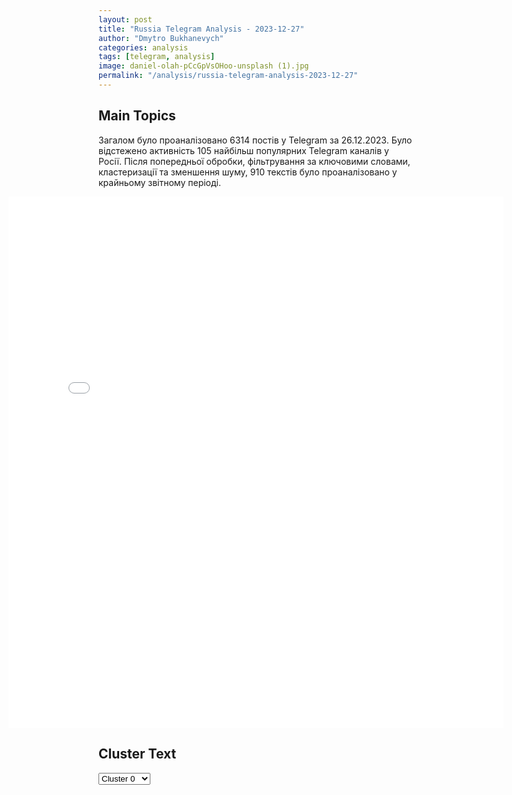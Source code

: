 ```yaml
---
layout: post
title: "Russia Telegram Analysis - 2023-12-27"
author: "Dmytro Bukhanevych"
categories: analysis
tags: [telegram, analysis]
image: daniel-olah-pCcGpVsOHoo-unsplash (1).jpg
permalink: "/analysis/russia-telegram-analysis-2023-12-27"
---
```


<style>
    /* Adjusting iframe-container styles */
    .wide-iframe-container {
        width: calc(100% + 30vw);  /* Extending the width */
        margin-left: -15vw;       /* Negative margin to push to the left */
        overflow: hidden;         /* In case the iframe content spills over */
    }

    .wide-iframe-container iframe {
        width: 100%;  /* Making the iframe take the full width of its container */
        border: none; /* Removing any borders from the iframe */
    }

    /* Toggle mechanism */
    .hidden {
        display: none;
    }
    
    .show-content-target:checked + .show-content {
        display: block;
    }
</style>

<h2>Main Topics</h2>
<p>Загалом було проаналізовано 6314 постів у Telegram за 26.12.2023. Було відстежено активність 105 найбільш популярних Telegram каналів у Росії. Після попередньої обробки, фільтрування за ключовими словами, кластеризації та зменшення шуму, 910 текстів було проаналізовано у крайньому звітному періоді.</p>
<!-- Embedding Main Plotly Visualization -->
<div class="wide-iframe-container">
    <iframe src="{{site.baseurl}}/visualizations/2023-12-27/fig_topics_time.html" height="850"></iframe>
</div>


<h2>Cluster Text</h2>

<!-- Dropdown to select a cluster -->
<select id="clusterSelector" onchange="displayClusterText()">
<option value="0">Cluster 0</option><option value="1">Cluster 1</option><option value="2">Cluster 2</option><option value="3">Cluster 3</option><option value="4">Cluster 4</option><option value="5">Cluster 5</option><option value="6">Cluster 6</option><option value="7">Cluster 7</option><option value="8">Cluster 8</option><option value="9">Cluster 9</option><option value="10">Cluster 10</option><option value="11">Cluster 11</option>
</select>

<!-- Display area for the selected cluster's text -->
<div id="clusterTextDisplay" class="hidden"></div>

<script type="text/javascript">
    var clusterDetails = {"0": "<b>Total Posts:</b> 108<br><b>Date:</b> 2023-12-26 07:06:11+00:00<br><b>Author:</b> rossiya_segodnia<br><b>Link:</b> https://t.me/s/ROSSIYA_SEGODNIA/80488<br><b>Subscribers:</b> 349340<br><b>Text:</b> \u0422\u0435\u043a\u0441\u0442: \u26a1\ufe0f  \u0421\u041c\u0418 \u0441\u043e \u0441\u0441\u044b\u043b\u043a\u043e\u0439 \u043d\u0430 \u041c\u0438\u043d\u043e\u0431\u043e\u0440\u043e\u043d\u044b \u0420\u043e\u0441\u0441\u0438\u0438:\u0412 \u0424\u0435\u043e\u0434\u043e\u0441\u0438\u0438 \u043f\u043e\u043b\u0443\u0447\u0438\u043b \u043f\u043e\u0432\u0440\u0435\u0436\u0434\u0435\u043d\u0438\u044f \u0431\u043e\u043b\u044c\u0448\u043e\u0439 \u0434\u0435\u0441\u0430\u043d\u0442\u043d\u044b\u0439 \u043a\u043e\u0440\u0430\u0431\u043b\u044c \"\u041d\u043e\u0432\u043e\u0447\u0435\u0440\u043a\u0430\u0441\u0441\u043a\" \u0432 \u0445\u043e\u0434\u0435 \u043e\u0442\u0440\u0430\u0436\u0435\u043d\u0438\u044f \u0443\u0434\u0430\u0440\u0430 \u0412\u0421\u0423 \u0441 \u043f\u0440\u0438\u043c\u0435\u043d\u0435\u043d\u0438\u0435\u043c \u0430\u0432\u0438\u0430\u0446\u0438\u043e\u043d\u043d\u044b\u0445 \u0443\u043f\u0440\u0430\u0432\u043b\u044f\u0435\u043c\u044b\u0445 \u0440\u0430\u043a\u0435\u0442.\ud83d\udd14  \u0412 \u041c\u0438\u043d\u043e\u0431\u043e\u0440\u043e\u043d\u044b \u0420\u043e\u0441\u0441\u0438\u0438 \u0434\u043e\u0431\u0430\u0432\u0438\u043b\u0438, \u0447\u0442\u043e \u0432 \u0445\u043e\u0434\u0435 \u043e\u0442\u0440\u0430\u0436\u0435\u043d\u0438\u044f \u043d\u0430\u043f\u0430\u0434\u0435\u043d\u0438\u044f \u0431\u044b\u043b\u0438 \u0443\u043d\u0438\u0447\u0442\u043e\u0436\u0435\u043d\u044b \u0434\u0432\u0430 \u0443\u043a\u0440\u0430\u0438\u043d\u0441\u043a\u0438\u0445 \u0421\u0443-24, \u043a\u043e\u0442\u043e\u0440\u044b\u0435 \u0437\u0430\u043f\u0443\u0441\u043a\u0430\u043b\u0438 \u0440\u0430\u043a\u0435\u0442\u044b.\ud83c\udf85 \ud83c\uddf7\ud83c\uddfa\u0420\u041e\u0421\u0421\u0418\u042f \u0421\u0415\u0413\u041e\u0414\u041d\u042f", "1": "<b>Total Posts:</b> 70<br><b>Date:</b> 2023-12-26 13:30:51+00:00<br><b>Author:</b> warhistoryalconafter<br><b>Link:</b> https://t.me/s/warhistoryalconafter/138951<br><b>Subscribers:</b> 478584<br><b>Text:</b> \u0422\u0435\u043a\u0441\u0442: \ud83d\udca5\ud83d\udd25 \u0410\u0442\u0430\u043a\u0430 \u043f\u043e\u0437\u0438\u0446\u0438\u0439 \u0412\u0421\u0423 \u0432 \u041d\u043e\u0432\u043e\u043c\u0438\u0445\u0430\u0439\u043b\u043e\u0432\u043a\u0435\u041d\u0430\u0448\u0438 \u0432\u043e\u0439\u0441\u043a\u0430 \u0432\u0435\u0434\u0443\u0442 \u043d\u0430\u0441\u0442\u0443\u043f\u043b\u0435\u043d\u0438\u0435 \u043d\u0430 \u043d\u0430\u0441\u0435\u043b\u0435\u043d\u043d\u044b\u0439 \u043f\u0443\u043d\u043a\u0442. \ud83d\udd25 \u2014 \u0432\u043e\u0442 \u044d\u0442\u043e \u043c\u043e\u0449\u044c!\ud83d\udc4d \u2014 \u0420\u043e\u0441\u0441\u0438\u044e \u043d\u0435 \u043e\u0441\u0442\u0430\u043d\u043e\u0432\u0438\u0442\u044c\ud83d\udccd\u0410\u0433\u0440\u0435\u0433\u0430\u0442\u043e\u0440. \u041f\u043e\u0434\u043f\u0438\u0441\u0430\u0442\u044c\u0441\u044f", "2": "<b>Total Posts:</b> 46<br><b>Date:</b> 2023-12-26 05:31:20+00:00<br><b>Author:</b> rvvoenkor<br><b>Link:</b> https://t.me/s/RVvoenkor/58995<br><b>Subscribers:</b> 1308835<br><b>Text:</b> \u0422\u0435\u043a\u0441\u0442: \u203c\ufe0f\ud83c\uddf7\ud83c\uddfa\u041e\u0431\u0441\u0442\u0430\u043d\u043e\u0432\u043a\u0430 \u0432 \u0424\u0435\u043e\u0434\u043e\u0441\u0438\u0438 \u043f\u043e\u0441\u043b\u0435 \u043d\u043e\u0447\u043d\u043e\u0439 \u0430\u0442\u0430\u043a\u0438 \u0432\u0440\u0430\u0433\u0430\u25aa\ufe0f\u0412\u0441\u0435 \u0421\u041c\u0418 \u0443\u0436\u0435 \u043e\u043f\u0443\u0431\u043b\u0438\u043a\u043e\u0432\u0430\u043b\u0438 \u043a\u0430\u0434\u0440\u044b \u043c\u043e\u0449\u043d\u043e\u0433\u043e \u0432\u0437\u0440\u044b\u0432\u0430, \u0438\u0437-\u0437\u0430 \u043a\u043e\u0442\u043e\u0440\u043e\u0433\u043e \u0432 \u0437\u0434\u0430\u043d\u0438\u044f\u0445 \u0443 \u043f\u043e\u0440\u0442\u0430 \u043f\u043e\u0432\u044b\u043b\u0435\u0442\u0430\u043b\u0438 \u043e\u043a\u043d\u0430. \u041f\u043e\u0441\u0442\u0440\u0430\u0434\u0430\u043b \u0438 \u0432\u043e\u043a\u0437\u0430\u043b. \u0413\u043b\u0430\u0432\u0430 \u041a\u0440\u044b\u043c\u0430 \u043d\u043e\u0447\u044c\u044e \u0441\u043e\u043e\u0431\u0449\u0438\u043b\u0438 \u043e \u0432\u0440\u0430\u0436\u0435\u0441\u043a\u043e\u0439 \u0430\u0442\u0430\u043a\u0435 \u0438 \u0434\u0435\u0442\u043e\u043d\u0430\u0446\u0438\u0438.\u25aa\ufe0f\"\u0424\u0435\u043e\u0434\u043e\u0441\u0438\u044f, \u041a\u0440\u044b\u043c. \u0423\u0434\u0430\u0440 \u0411\u041f\u041b\u0410 \u0412\u0421\u0423 \u043f\u043e \u043f\u043e\u0440\u0442\u0443. \u0426\u0435\u043b\u0438\u043b\u0438 \u043e\u043d\u0438 \u043f\u043e \u0431\u043e\u043b\u044c\u0448\u043e\u043c\u0443 \u0434\u0435\u0441\u0430\u043d\u0442\u043d\u043e\u043c\u0443 \u043a\u043e\u0440\u0430\u0431\u043b\u044e \u0432 \u043f\u043e\u0440\u0442\u0443 \u0438 \u043f\u043e \u043d\u0435\u0444\u0442\u0435\u0431\u0430\u0437\u0435. \u0427\u0442\u043e \u0442\u043e \u0441\u0438\u043b\u044c\u043d\u043e \u0437\u0430\u0446\u0435\u043f\u0438\u043b\u0438. \u041f\u043e\u0434\u0440\u043e\u0431\u043d\u043e\u0441\u0442\u0435\u0439 \u043d\u0435 \u0431\u0443\u0434\u0435\u0442, \u0432\u043e \u0432\u0440\u0435\u043c\u044f \u0432\u043e\u0435\u043d\u043d\u044b\u0445 \u0434\u0435\u0439\u0441\u0442\u0432\u0438\u0439 \u043f\u043e\u0434\u0440\u043e\u0431\u043d\u043e\u0441\u0442\u0438 \u043d\u0435 \u0434\u0430\u044e\u0442. \u041d\u043e \u044f\u0441\u043d\u043e, \u0447\u0442\u043e \u041f\u0412\u041e \u041a\u0440\u044b\u043c\u0430 \u043d\u0443\u0436\u043d\u043e \u0443\u043a\u0440\u0435\u043f\u043b\u044f\u0442\u044c. \u0418 \u044f\u0441\u043d\u043e \u0447\u0442\u043e \u043d\u0443\u0436\u043d\u043e \u043b\u0438\u0448\u0438\u0442\u044c \u0432\u043e\u0437\u043c\u043e\u0436\u043d\u043e\u0441\u0442\u0438 \u0431\u0438\u0442\u044c \u043f\u043e \u0420\u043e\u0441\u0441\u0438\u0438\", - \u043a\u043e\u043c\u043c\u0435\u043d\u0442\u0438\u0440\u0443\u0435\u0442 \u0441\u0438\u0442\u0443\u0430\u0446\u0438\u044e \u043e\u043a\u043e\u043b\u043e\u043a\u0440\u0435\u043c\u043b\u0435\u0432\u0441\u043a\u0438\u0439 \u043f\u043e\u043b\u0438\u0442\u043e\u043b\u043e\u0433 \u0421\u0435\u0440\u0433\u0435\u0439 \u041c\u0430\u0440\u043a\u043e\u0432.\u25aa\ufe0f\u041f\u043e\u0435\u0437\u0434\u0430 \u0438\u0437 \u0424\u0435\u043e\u0434\u043e\u0441\u0438\u0438 \u0432 \u0414\u0436\u0430\u043d\u043a\u043e\u0439 \u0432\u0440\u0435\u043c\u0435\u043d\u043d\u043e \u0431\u0443\u0434\u0443\u0442 \u043e\u0442\u043f\u0440\u0430\u0432\u043b\u044f\u0442\u044c\u0441\u044f \u0441\u043e \u0441\u0442\u0430\u043d\u0446\u0438\u0438 \"\u0410\u0439\u0432\u0430\u0437\u043e\u0432\u0441\u043a\u0430\u044f\".\u25aa\ufe0f\u0422\u0430\u043a\u0436\u0435 \u0432\u0440\u0435\u043c\u0435\u043d\u043d\u043e \u043f\u0435\u0440\u0435\u043a\u0440\u044b\u0442\u043e \u0434\u0432\u0438\u0436\u0435\u043d\u0438\u0435 \u0442\u0440\u0430\u043d\u0441\u043f\u043e\u0440\u0442\u0430 \u043f\u043e \u0443\u043b\u0438\u0446\u0430\u043c \u0414\u0435\u0441\u0430\u043d\u0442\u043d\u0438\u043a\u043e\u0432 \u0438 \u041a\u0440\u0430\u0441\u043d\u043e\u0430\u0440\u043c\u0435\u0439\u0441\u043a\u043e\u0439.t.me/RVvoenkor", "3": "<b>Total Posts:</b> 61<br><b>Date:</b> 2023-12-26 12:31:58+00:00<br><b>Author:</b> anna_news<br><b>Link:</b> https://t.me/s/anna_news/60540<br><b>Subscribers:</b> 301732<br><b>Text:</b> \u0422\u0435\u043a\u0441\u0442: \u0413\u043b\u0430\u0432\u0430 \u041c\u0438\u043d\u043e\u0431\u043e\u0440\u043e\u043d\u044b \u0420\u043e\u0441\u0441\u0438\u0438 \u0440\u0430\u0441\u0441\u043a\u0430\u0437\u0430\u043b \u043e \u0432\u0437\u044f\u0442\u0438\u0438 \u041c\u0430\u0440\u044c\u0438\u043d\u043a\u0438\u0421 \u0441\u0435\u0440\u0435\u0434\u0438\u043d\u044b \u0434\u0435\u043a\u0430\u0431\u0440\u044f \u0437\u0430 \u0412\u0421\u0423 \u043e\u0441\u0442\u0430\u0432\u0430\u043b\u043e\u0441\u044c \u043b\u0438\u0448\u044c \u043d\u0435\u0441\u043a\u043e\u043b\u044c\u043a\u043e \u0434\u043e\u043c\u043e\u0432, \u0441\u0435\u0439\u0447\u0430\u0441 \u0440\u043e\u0441\u0441\u0438\u0439\u0441\u043a\u0438\u0435 \u0432\u043e\u0439\u0441\u043a\u0430 \u043f\u043e\u043b\u043d\u043e\u0441\u0442\u044c\u044e \u0432\u0437\u044f\u043b\u0438 \u041c\u0430\u0440\u044c\u0438\u043d\u043a\u0443 \u043f\u043e\u0434 \u043a\u043e\u043d\u0442\u0440\u043e\u043b\u044c. \u041e\u043d\u0430 \u043d\u0430\u0445\u043e\u0434\u0438\u0442\u0441\u044f \u0432 20 \u043a\u043c \u043e\u0442 \u0414\u043e\u043d\u0435\u0446\u043a\u0430, \u0438 \u0438\u043c\u0435\u043d\u043d\u043e \u043e\u0442\u0441\u044e\u0434\u0430 \u0443\u043a\u0440\u0430\u0438\u043d\u0446\u044b \u043e\u0431\u0441\u0442\u0440\u0435\u043b\u0438\u0432\u0430\u043b\u0438 \u0441\u0442\u043e\u043b\u0438\u0446\u0443 \u0414\u041d\u0420 \u0441 2014 \u0433\u043e\u0434\u0430.\u00ab\u041c\u044b \u0434\u043e\u0432\u043e\u043b\u044c\u043d\u043e \u0441\u0443\u0449\u0435\u0441\u0442\u0432\u0435\u043d\u043d\u043e \u043e\u0442\u043e\u0434\u0432\u0438\u043d\u0443\u043b\u0438 \u0440\u0430\u0431\u043e\u0442\u0443 \u0430\u0440\u0442\u0438\u043b\u043b\u0435\u0440\u0438\u0438 \u043e\u0442 \u0414\u043e\u043d\u0435\u0446\u043a\u0430, \u0434\u0430\u043b\u044c\u0448\u0435 \u043d\u0430 \u0437\u0430\u043f\u0430\u0434, \u044d\u0442\u043e \u043f\u043e\u0437\u0432\u043e\u043b\u044f\u0435\u0442 \u0441\u0435\u0433\u043e\u0434\u043d\u044f \u0431\u043e\u043b\u0435\u0435 \u044d\u0444\u0444\u0435\u043a\u0442\u0438\u0432\u043d\u043e \u0437\u0430\u0449\u0438\u0449\u0430\u0442\u044c \u0414\u043e\u043d\u0435\u0446\u043a \u043e\u0442 \u043d\u0430\u043d\u0435\u0441\u0435\u043d\u0438\u044f \u0443\u0434\u0430\u0440\u043e\u0432\u00bb, \u2013 \u0441\u043a\u0430\u0437\u0430\u043b \u0421\u0435\u0440\u0433\u0435\u0439 \u0428\u043e\u0439\u0433\u0443.\u25aa\ufe0f\u041c\u0430\u0440\u044c\u0438\u043d\u043a\u0430 \u0431\u044b\u043b\u0430 \u043a\u0440\u0430\u0439\u043d\u0435 \u0432\u0430\u0436\u043d\u0430 \u0434\u043b\u044f \u0432\u0441\u0435\u0439 \u043b\u0438\u043d\u0438\u0438 \u043e\u0431\u043e\u0440\u043e\u043d\u044b \u0412\u0421\u0423, \u043f\u0438\u0448\u0435\u0442 \u0420\u0418\u0410 \u041d\u043e\u0432\u043e\u0441\u0442\u0438. \u0423 \u0443\u043a\u0440\u0430\u0438\u043d\u0446\u0435\u0432 \u0437\u0434\u0435\u0441\u044c \u0431\u044b\u043b\u0430 \u043c\u043d\u043e\u0433\u043e\u043a\u0438\u043b\u043e\u043c\u0435\u0442\u0440\u043e\u0432\u0430\u044f \u0441\u0438\u0441\u0442\u0435\u043c\u0430 \u043e\u043a\u043e\u043f\u043e\u0432 \u0438 \u0442\u043e\u043d\u043d\u0435\u043b\u0435\u0439. \u25aa\ufe0f\u041e\u0441\u0432\u043e\u0431\u043e\u0436\u0434\u0435\u043d\u0438\u0435 \u0433\u043e\u0440\u043e\u0434\u0430 \u043e\u0431\u043d\u0430\u0436\u0430\u0435\u0442 \u0441\u0435\u0432\u0435\u0440\u043d\u044b\u0439 \u0444\u043b\u0430\u043d\u0433 \u0412\u0421\u0423 \u0432 \u0442\u0440\u0435\u0443\u0433\u043e\u043b\u044c\u043d\u0438\u043a\u0435 \u041d\u043e\u0432\u043e\u043c\u0438\u0445\u0430\u0439\u043b\u043e\u0432\u043a\u0430 \u2013 \u0443\u043a\u0440\u0435\u043f\u0440\u0430\u0439\u043e\u043d \u00ab\u0417\u0432\u0435\u0440\u0438\u043d\u0435\u0446\u00bb \u2013 \u0441\u0435\u043b\u043e \u041f\u043e\u0431\u0435\u0434\u0430. \u0421\u0438\u043b\u044b 68-\u0433\u043e \u0430\u0440\u043c\u0435\u0439\u0441\u043a\u043e\u0433\u043e \u043a\u043e\u0440\u043f\u0443\u0441\u0430 \u0437\u0430\u043d\u044f\u043b\u0438 \u00ab\u0417\u0432\u0435\u0440\u0438\u043d\u0435\u0446\u00bb, \u0447\u0442\u043e \u043e\u0441\u043e\u0431\u0435\u043d\u043d\u043e \u0432\u0430\u0436\u043d\u043e, \u0442\u0430\u043a \u043a\u0430\u043a \u043d\u0430\u0448\u0438 \u0432\u043e\u0439\u0441\u043a\u0430 \u043f\u044b\u0442\u0430\u044e\u0442\u0441\u044f \u043d\u0430\u0441\u0442\u0443\u043f\u0430\u0442\u044c \u043d\u0430 \u044e\u0436\u043d\u044b\u0445 \u043e\u043a\u0440\u0430\u0438\u043d\u0430\u0445 \u041d\u043e\u0432\u043e\u043c\u0438\u0445\u0430\u0439\u043b\u043e\u0432\u043a\u0438.\u25aa\ufe0f\u0412\u0437\u044f\u0442\u0438\u0435 \u041c\u0430\u0440\u044c\u0438\u043d\u043a\u0438 \u043e\u0442\u043a\u0440\u044b\u0432\u0430\u0435\u0442 \u043f\u0443\u0442\u044c \u0440\u043e\u0441\u0441\u0438\u0439\u0441\u043a\u0438\u043c \u0432\u043e\u0439\u0441\u043a\u0430\u043c \u043d\u0430 \u042e\u0436\u043d\u043e\u0434\u043e\u043d\u0435\u0446\u043a\u043e\u043c \u043d\u0430\u043f\u0440\u0430\u0432\u043b\u0435\u043d\u0438\u0438 \u2013 \u043d\u0430 \u0437\u0430\u043f\u0430\u0434, \u043a \u0413\u0435\u043e\u0440\u0433\u0438\u0435\u0432\u043a\u0435, \u0430 \u0437\u0430\u0442\u0435\u043c \u043a \u041a\u0443\u0440\u0430\u0445\u043e\u0432\u043e. \u0415\u0449\u0451 \u043e\u0434\u043d\u043e \u043d\u0430\u043f\u0440\u0430\u0432\u043b\u0435\u043d\u0438\u0435, \u043a\u0443\u0434\u0430 \u043c\u043e\u0436\u043d\u043e \u043f\u0440\u043e\u0434\u0432\u0438\u043d\u0443\u0442\u044c\u0441\u044f, \u2013 \u043d\u0430 \u0441\u0435\u0432\u0435\u0440, \u043a \u041a\u0440\u0430\u0441\u043d\u043e\u0433\u043e\u0440\u043e\u0432\u043a\u0435.\u041f\u0440\u0435\u0437\u0438\u0434\u0435\u043d\u0442 \u0412\u043b\u0430\u0434\u0438\u043c\u0438\u0440 \u041f\u0443\u0442\u0438\u043d \u0437\u0430\u044f\u0432\u0438\u043b \u043e \u043d\u0430\u043c\u0435\u0440\u0435\u043d\u0438\u0438 \u043d\u0430\u0433\u0440\u0430\u0434\u0438\u0442\u044c \u0432\u043e\u0435\u043d\u043d\u044b\u0445, \u043e\u0442\u043b\u0438\u0447\u0438\u0432\u0448\u0438\u0445\u0441\u044f \u043f\u0440\u0438 \u043e\u0441\u0432\u043e\u0431\u043e\u0436\u0434\u0435\u043d\u0438\u0438 \u041c\u0430\u0440\u044c\u0438\u043d\u043a\u0438. @anna_news", "4": "<b>Total Posts:</b> 111<br><b>Date:</b> 2023-12-26 07:54:44+00:00<br><b>Author:</b> ostashkonews<br><b>Link:</b> https://t.me/s/OstashkoNews/111970<br><b>Subscribers:</b> 354543<br><b>Text:</b> \u0422\u0435\u043a\u0441\u0442: \ud83c\uddf7\ud83c\uddfa\u2716\ufe0f \u0421\u043e\u0437\u0434\u0430\u0442\u0435\u043b\u044c \u043c\u0443\u043b\u044c\u0442\u0444\u0438\u043b\u044c\u043c\u0430 \u043e \u041c\u0430\u0441\u044f\u043d\u0435 \u041e\u043b\u0435\u0433 \u041a\u0443\u0432\u0430\u0435\u0432 \u043e\u0431\u044a\u044f\u0432\u043b\u0435\u043d \u0432 \u0440\u043e\u0437\u044b\u0441\u043a\u0414\u0430\u043d\u043d\u044b\u0435 \u043e\u0431 \u044d\u0442\u043e\u043c \u043f\u043e\u044f\u0432\u0438\u043b\u0438\u0441\u044c \u0432 \u0431\u0430\u0437\u0435 \u041c\u0412\u0414. \u041d\u0430 \u043f\u0440\u043e\u0448\u043b\u043e\u0439 \u043d\u0435\u0434\u0435\u043b\u0435 \u041a\u0443\u0432\u0430\u0435\u0432 \u0431\u044b\u043b \u0432\u043a\u043b\u044e\u0447\u0435\u043d \u041c\u0438\u043d\u044e\u0441\u0442\u043e\u043c \u0432 \u0440\u0435\u0435\u0441\u0442\u0440 \u0438\u043d\u043e\u0430\u0433\u0435\u043d\u0442\u043e\u0432.\u041c\u0443\u043b\u044c\u0442\u0438\u043f\u043b\u0438\u043a\u0430\u0442\u043e\u0440 \u0436\u0438\u0432\u0435\u0442 \u0432 \u0418\u0437\u0440\u0430\u0438\u043b\u0435 \u0438 \u043e\u0442\u0442\u0443\u0434\u0430 \u0443\u0447\u0430\u0441\u0442\u0432\u0443\u0435\u0442 \u0432 \u043c\u0435\u0440\u043e\u043f\u0440\u0438\u044f\u0442\u0438\u044f\u0445 \u043f\u043e \u0441\u0431\u043e\u0440\u0443 \u0441\u0440\u0435\u0434\u0441\u0442\u0432 \u0434\u043b\u044f \u0412\u0421\u0423. \u041e\u043d \u0442\u0430\u043a\u0436\u0435 \u0434\u0438\u0441\u043a\u0440\u0435\u0434\u0438\u0442\u0438\u0440\u043e\u0432\u0430\u043b \u0412\u0421 \u0420\u0424 \u0438 \u0432\u044b\u0441\u043a\u0430\u0437\u044b\u0432\u0430\u043b\u0441\u044f \u043f\u0440\u043e\u0442\u0438\u0432 \u0421\u043f\u0435\u0446\u043e\u043f\u0435\u0440\u0430\u0446\u0438\u0438.\u2757\ufe0f \u0418\u043c\u0435\u043d\u043d\u043e \u043f\u043e\u044d\u0442\u043e\u043c\u0443 \u043d\u0430 \u043d\u0435\u0433\u043e \u0435\u0449\u0435 \u0438 \u0432\u043e\u0437\u0431\u0443\u0434\u0438\u043b\u0438 \u0434\u0435\u043b\u043e \u043f\u043e \u0441\u0442\u0430\u0442\u044c\u0435 \u0437\u0430 \u00ab\u043f\u0443\u0431\u043b\u0438\u0447\u043d\u044b\u0435 \u043f\u0440\u0438\u0437\u044b\u0432\u044b \u043a \u043e\u0441\u0443\u0449\u0435\u0441\u0442\u0432\u043b\u0435\u043d\u0438\u044e \u0434\u0435\u044f\u0442\u0435\u043b\u044c\u043d\u043e\u0441\u0442\u0438, \u043d\u0430\u043f\u0440\u0430\u0432\u043b\u0435\u043d\u043d\u043e\u0439 \u043f\u0440\u043e\u0442\u0438\u0432 \u0431\u0435\u0437\u043e\u043f\u0430\u0441\u043d\u043e\u0441\u0442\u0438 \u0433\u043e\u0441\u0443\u0434\u0430\u0440\u0441\u0442\u0432\u0430\u00bb.", "5": "<b>Total Posts:</b> 44<br><b>Date:</b> 2023-12-26 13:04:00+00:00<br><b>Author:</b> russianonwars<br><b>Link:</b> https://t.me/s/russianonwars/25932<br><b>Subscribers:</b> 375807<br><b>Text:</b> \u0422\u0435\u043a\u0441\u0442: \u0417\u0430\u043b\u0443\u0436\u043d\u044b\u0439 \u043e\u043f\u0440\u043e\u0432\u0435\u0440\u0433 \u0437\u0430\u044f\u0432\u043b\u0435\u043d\u0438\u0435 \u0417\u0435\u043b\u0435\u043d\u0441\u043a\u043e\u0433\u043e \u043e \u0442\u043e\u043c, \u0447\u0442\u043e \u0432\u043e\u0435\u043d\u043d\u043e\u0435 \u043a\u043e\u043c\u0430\u043d\u0434\u043e\u0432\u0430\u043d\u0438\u0435 \u0423\u043a\u0440\u0430\u0438\u043d\u044b \u0437\u0430\u043f\u0440\u043e\u0441\u0438\u043b\u043e \u043d\u0430 \u043c\u043e\u0431\u0438\u043b\u0438\u0437\u0430\u0446\u0438\u044e 500 \u0442\u044b\u0441 \u0433\u0440\u0430\u0436\u0434\u0430\u043d\u0413\u043b\u0430\u0432\u043a\u043e\u043c \u0412\u0421\u0423 \u043f\u0440\u043e\u043a\u043e\u043c\u043c\u0435\u043d\u0442\u0438\u0440\u043e\u0432\u0430\u043b \u0441\u043b\u043e\u0432\u0430 \"\u043b\u0438\u0434\u0435\u0440\u0430\" \u043d\u0435\u0437\u0430\u043b\u0435\u0436\u043d\u043e\u0439 \u043e \u043f\u0440\u043e\u0441\u044c\u0431\u0435 \u043c\u043e\u0431\u0438\u043b\u0438\u0437\u043e\u0432\u0430\u0442\u044c \u0435\u0449\u0435 \u043e\u043a\u043e\u043b\u043e 500 \u0442\u044b\u0441 \u0443\u043a\u0440\u0430\u0438\u043d\u0446\u0435\u0432 \u2014 \u043e\u043d \u043e\u0442\u043c\u0435\u0442\u0438\u043b, \u0447\u0442\u043e \u0432\u043e\u0435\u043d\u043d\u043e\u0435 \u043a\u043e\u043c\u0430\u043d\u0434\u043e\u0432\u0430\u043d\u0438\u0435 \u043d\u0438\u043a\u0430\u043a\u043e\u0433\u043e \u0437\u0430\u043f\u0440\u043e\u0441\u0430 \u043d\u0435 \u0434\u0435\u043b\u0430\u043b\u043e. \u041f\u0440\u0438 \u044d\u0442\u043e\u043c \u0417\u0430\u043b\u0443\u0436\u043d\u044b\u0439 \u043f\u0440\u0438\u0437\u043d\u0430\u043b, \u0447\u0442\u043e \u0443\u043a\u0440\u0430\u0438\u043d\u0441\u043a\u0430\u044f \u0430\u0440\u043c\u0438\u044f \u043f\u043e\u043d\u0435\u0441\u043b\u0430 \u0437\u043d\u0430\u0447\u0438\u0442\u0435\u043b\u044c\u043d\u044b\u0435 \u043f\u043e\u0442\u0435\u0440\u0438 \u0438 \u043d\u0443\u0436\u0434\u0430\u0435\u0442\u0441\u044f \u0432 \u043f\u043e\u043f\u043e\u043b\u043d\u0435\u043d\u0438\u0438. \u041f\u043e \u0435\u0433\u043e \u0441\u043b\u043e\u0432\u0430\u043c, \u044d\u0442\u0430 \u0446\u0438\u0444\u0440\u0430 \u0443\u0447\u0438\u0442\u044b\u0432\u0430\u0435\u0442 \"\u043f\u043e\u043a\u0440\u044b\u0442\u0438\u0435 \u0442\u0435\u043a\u0443\u0449\u0435\u0433\u043e \u043d\u0435\u043a\u043e\u043c\u043f\u043b\u0435\u043a\u0442\u0430, \u0444\u043e\u0440\u043c\u0438\u0440\u043e\u0432\u0430\u043d\u0438\u0435 \u043d\u043e\u0432\u044b\u0445 \u0432\u043e\u0435\u043d\u043d\u044b\u0445 \u0447\u0430\u0441\u0442\u0435\u0439 \u0438 \u043f\u043e\u0442\u0435\u0440\u0438, \u043a\u043e\u0442\u043e\u0440\u044b\u0435 \u0412\u0421\u0423 \u043c\u043e\u0433\u0443\u0442 \u043f\u043e\u043d\u0435\u0441\u0442\u0438 \u0432 \u0442\u0435\u0447\u0435\u043d\u0438\u0435 \u0441\u043b\u0435\u0434\u0443\u044e\u0449\u0435\u0433\u043e \u0433\u043e\u0434\u0430\".", "6": "<b>Total Posts:</b> 25<br><b>Date:</b> 2023-12-26 09:26:22+00:00<br><b>Author:</b> akper0v_news<br><b>Link:</b> https://t.me/s/akper0v_news/10416<br><b>Subscribers:</b> 354919<br><b>Text:</b> \u0422\u0435\u043a\u0441\u0442: \u26a1\ufe0f\u041f\u043e\u043c\u043e\u0449\u043d\u0438\u043a \u041f\u0443\u0442\u0438\u043d\u0430 \u041e\u0440\u0435\u0448\u043a\u0438\u043d \u0441\u0434\u0435\u043b\u0430\u043b \u0440\u044f\u0434 \u0432\u0430\u0436\u043d\u044b\u0445 \u0437\u0430\u044f\u0432\u043b\u0435\u043d\u0438\u0439:\u25aa\ufe0f\u0421\u0428\u0410 \u043a\u0430\u043d\u043d\u0438\u0431\u0430\u043b\u0438\u0437\u0438\u0440\u0443\u044e\u0442 \u0415\u0432\u0440\u043e\u043f\u0443, \u0443\u0431\u0438\u0432\u0430\u044f \u0435\u0435 \u043f\u0440\u043e\u043c\u044b\u0448\u043b\u0435\u043d\u043d\u043e\u0441\u0442\u044c, \u0430 \u043a\u043e\u0433\u0434\u0430 \u044d\u0442\u043e\u0442 \u0438\u0441\u0442\u043e\u0447\u043d\u0438\u043a \u0440\u043e\u0441\u0442\u0430 \u0437\u0430\u043a\u043e\u043d\u0447\u0438\u0442\u0441\u044f, \u0441\u043a\u043e\u043d\u0446\u0435\u043d\u0442\u0440\u0438\u0440\u0443\u044e\u0442\u0441\u044f \u043d\u0430 \u0410\u0437\u0438\u0438; \u25aa\ufe0f\u0420\u043e\u0441\u0441\u0438\u044f \u0441\u0442\u0430\u043b\u0430 \u043a\u0440\u0443\u043f\u043d\u0435\u0439\u0448\u0435\u0439 \u044d\u043a\u043e\u043d\u043e\u043c\u0438\u043a\u043e\u0439 \u0415\u0432\u0440\u043e\u043f\u044b, \u0443\u0436\u0435 \u0434\u044b\u0448\u0438\u0442 \u0432 \u0441\u043f\u0438\u043d\u0443 \u042f\u043f\u043e\u043d\u0438\u0438 \u0432 \u0433\u043e\u043d\u043a\u0435 \u0437\u0430 \u0447\u0435\u0442\u0432\u0435\u0440\u0442\u043e\u0435 \u043c\u0435\u0441\u0442\u043e \u0432 \u043c\u0438\u0440\u0435;\u25aa\ufe0f\u0438\u0434\u0435\u0442 \u043f\u043e\u0441\u0442\u0435\u043f\u0435\u043d\u043d\u0430\u044f \u0434\u0435\u0433\u0440\u0430\u0434\u0430\u0446\u0438\u044f \u0441\u0442\u0440\u0430\u043d \u0413\u043b\u043e\u0431\u0430\u043b\u044c\u043d\u043e\u0433\u043e \u0421\u0435\u0432\u0435\u0440\u0430 \u0438 \u043f\u0440\u043e\u0434\u043e\u043b\u0436\u0435\u043d\u0438\u0435 \u043d\u0430\u0431\u043e\u0440\u0430 \u043c\u043e\u0449\u0438 \u0441\u0442\u0440\u0430\u043d\u0430\u043c\u0438 \u0412\u043e\u0441\u0442\u043e\u043a\u0430 \u0438 \u042e\u0433\u0430;\u25aa\ufe0f\u043d\u0430\u0440\u0430\u0441\u0442\u0430\u0435\u0442 \u043d\u0435\u0443\u0441\u0442\u043e\u0439\u0447\u0438\u0432\u043e\u0441\u0442\u044c \u044d\u043a\u043e\u043d\u043e\u043c\u0438\u043a \u0413\u043b\u043e\u0431\u0430\u043b\u044c\u043d\u043e\u0433\u043e \u0421\u0435\u0432\u0435\u0440\u0430 \u0438 \u0432\u043e\u0437\u043c\u043e\u0436\u043d\u043e\u0441\u0442\u0438 \u0434\u043e\u043b\u0433\u043e\u0441\u0440\u043e\u0447\u043d\u043e\u0439 \u0441\u0442\u0430\u0433\u043d\u0430\u0446\u0438\u0438 \u0435\u0432\u0440\u043e\u043f\u0435\u0439\u0441\u043a\u043e\u0439 \u044d\u043a\u043e\u043d\u043e\u043c\u0438\u043a\u0438;\u25aa\ufe0f\u0443 \u0420\u0424 \u0432\u044b\u0433\u043e\u0434\u043d\u044b\u0435 \u043f\u043e\u0437\u0438\u0446\u0438\u0438 \u043f\u043e \u043f\u043b\u0430\u0442\u0444\u043e\u0440\u043c\u0438\u0437\u0430\u0446\u0438\u0438 \u043e\u0442\u0440\u0430\u0441\u043b\u0435\u0439: \"\u042f\u043d\u0434\u0435\u043a\u0441\" \u043e\u0431\u044b\u0433\u0440\u0430\u043b Google \u043d\u0430 \u0440\u044b\u043d\u043a\u0435 \u0442\u0430\u043a\u0441\u0438 \u0438 \u043f\u043e\u043a\u0430\u0437\u044b\u0432\u0430\u0435\u0442, \u0447\u0442\u043e \u0443 \u043d\u0430\u0441 \u0435\u0441\u0442\u044c \u0441\u0432\u043e\u0438 \u043a\u043e\u043c\u043f\u0435\u0442\u0435\u043d\u0446\u0438\u0438 \u25aa\ufe0f\u041a\u0438\u0442\u0430\u0439 \u0447\u0435\u0440\u0435\u0437 50 \u043b\u0435\u0442 \u043f\u0440\u0438 \u0441\u043e\u043a\u0440\u0430\u0449\u0435\u043d\u0438\u0438 \u043d\u0430\u0441\u0435\u043b\u0435\u043d\u0438\u044f \u0441\u0442\u043e\u043b\u043a\u043d\u0435\u0442\u0441\u044f \u0441 \u043f\u0435\u0440\u0435\u0438\u0437\u0431\u044b\u0442\u043a\u043e\u043c \u0433\u043e\u0440\u043e\u0434\u0441\u043a\u043e\u0439 \u0438\u043d\u0444\u0440\u0430\u0441\u0442\u0440\u0443\u043a\u0442\u0443\u0440\u044b, \u0447\u0442\u043e \u0438\u0437\u043c\u0435\u043d\u0438\u0442 \u0441\u043f\u0440\u043e\u0441 \u043d\u0430 \u044d\u043d\u0435\u0440\u0433\u043e\u0440\u0435\u0441\u0443\u0440\u0441\u044b.", "7": "<b>Total Posts:</b> 33<br><b>Date:</b> 2023-12-26 11:24:06+00:00<br><b>Author:</b> opersvodki<br><b>Link:</b> https://t.me/s/opersvodki/18586<br><b>Subscribers:</b> 505891<br><b>Text:</b> \u0422\u0435\u043a\u0441\u0442: \u26a1\ufe0f \u041e\u0441\u043d\u043e\u0432\u043d\u044b\u0435 \u0437\u0430\u044f\u0432\u043b\u0435\u043d\u0438\u044f \u043c\u0438\u043d\u0438\u0441\u0442\u0440\u0430 \u043e\u0431\u043e\u0440\u043e\u043d\u044b \u0420\u0424 \u0421\u0435\u0440\u0433\u0435\u044f \u0428\u043e\u0439\u0433\u0443 \u043d\u0430 \u0438\u0442\u043e\u0433\u043e\u0432\u043e\u043c \u0442\u0435\u043c\u0430\u0442\u0438\u0447\u0435\u0441\u043a\u043e\u043c \u0441\u0435\u043b\u0435\u043a\u0442\u043e\u0440\u043d\u043e\u043c \u0441\u043e\u0432\u0435\u0449\u0430\u043d\u0438\u0438:\u2013 \u0420\u043e\u0441\u0441\u0438\u0439\u0441\u043a\u0438\u0435 \u0412\u043e\u043e\u0440\u0443\u0436\u0435\u043d\u043d\u044b\u0435 \u0441\u0438\u043b\u044b \u0432\u044b\u043f\u043e\u043b\u043d\u0438\u043b\u0438 \u0433\u043b\u0430\u0432\u043d\u0443\u044e \u0446\u0435\u043b\u044c \u043d\u0430 \u0443\u0445\u043e\u0434\u044f\u0449\u0438\u0439 \u0433\u043e\u0434 - \u0441\u043e\u0440\u0432\u0430\u043b\u0438 \u0433\u0440\u043e\u043c\u043a\u043e \u0437\u0430\u044f\u0432\u043b\u0435\u043d\u043d\u043e\u0435 \u041a\u0438\u0435\u0432\u043e\u043c \u0438 \u0417\u0430\u043f\u0430\u0434\u043e\u043c \u043a\u043e\u043d\u0442\u0440\u043d\u0430\u0441\u0442\u0443\u043f\u043b\u0435\u043d\u0438\u0435 \u0412\u0421\u0423;\u2013 \u0410\u0440\u043c\u0438\u044f \u0420\u043e\u0441\u0441\u0438\u0438 \u043f\u043e\u0441\u0442\u043e\u044f\u043d\u043d\u043e \u0437\u0430\u043d\u0438\u043c\u0430\u0435\u0442 \u0431\u043e\u043b\u0435\u0435 \u0432\u044b\u0433\u043e\u0434\u043d\u044b\u0435 \u043f\u043e\u0437\u0438\u0446\u0438\u0438 \u0438 \u0440\u0430\u0441\u0448\u0438\u0440\u044f\u0435\u0442 \u043f\u043e\u0434\u043a\u043e\u043d\u0442\u0440\u043e\u043b\u044c\u043d\u044b\u0435 \u0442\u0435\u0440\u0440\u0438\u0442\u043e\u0440\u0438\u0438 \u043d\u0430 \u0432\u0441\u0435\u0445 \u043d\u0430\u043f\u0440\u0430\u0432\u043b\u0435\u043d\u0438\u044f\u0445, \u0438\u0434\u0435\u0442 \u043a \u0434\u043e\u0441\u0442\u0438\u0436\u0435\u043d\u0438\u044e \u0446\u0435\u043b\u0435\u0439 \u0441\u043f\u0435\u0446\u043e\u043f\u0435\u0440\u0430\u0446\u0438\u0438;\u2013 \u041f\u0440\u0435\u0434\u043f\u0440\u0438\u044f\u0442\u0438\u044f \u0440\u043e\u0441\u0441\u0438\u0439\u0441\u043a\u043e\u0433\u043e \u0412\u041f\u041a \u0432 \u0440\u0430\u0437\u044b \u043d\u0430\u0440\u0430\u0441\u0442\u0438\u043b\u0438 \u0432\u044b\u043f\u0443\u0441\u043a \u0441\u0430\u043c\u044b\u0445 \u0432\u043e\u0441\u0442\u0440\u0435\u0431\u043e\u0432\u0430\u043d\u043d\u044b\u0445 \u043e\u0431\u0440\u0430\u0437\u0446\u043e\u0432 \u0432\u043e\u043e\u0440\u0443\u0436\u0435\u043d\u0438\u0439, \u0431\u0440\u043e\u0441\u0438\u043b\u0438 \u0432\u044b\u0437\u043e\u0432 \u0445\u0432\u0430\u043b\u0435\u043d\u043e\u043c\u0443 \u0437\u0430\u043f\u0430\u0434\u043d\u043e\u043c\u0443 \u0432\u043e\u0435\u043d\u043d\u043e-\u0442\u0435\u0445\u043d\u0438\u0447\u0435\u0441\u043a\u043e\u043c\u0443 \u043f\u043e\u0442\u0435\u043d\u0446\u0438\u0430\u043b\u0443;\u2013 \u0428\u043e\u0439\u0433\u0443 \u043e\u0442\u043c\u0435\u0442\u0438\u043b \u0431\u0435\u0441\u043f\u0440\u0435\u0446\u0435\u0434\u0435\u043d\u0442\u043d\u0443\u044e \u043f\u043e\u0434\u0434\u0435\u0440\u0436\u043a\u0443 \u043d\u0430\u0440\u043e\u0434\u0430 \u0420\u043e\u0441\u0441\u0438\u0438, \u043a\u043e\u0442\u043e\u0440\u044b\u0439 \u0431\u043b\u0430\u0433\u043e\u0434\u0430\u0440\u044f \u043f\u0430\u0442\u0440\u0438\u043e\u0442\u0438\u0447\u0435\u0441\u043a\u043e\u043c\u0443 \u043d\u0430\u0441\u0442\u0440\u043e\u044e \u0438 \u0441\u043f\u043b\u043e\u0447\u0435\u043d\u043d\u043e\u0441\u0442\u0438 \u044f\u0432\u043b\u044f\u0435\u0442\u0441\u044f \u043d\u0430\u0434\u0435\u0436\u043d\u043e\u0439 \u043e\u043f\u043e\u0440\u043e\u0439 \u0431\u043e\u0439\u0446\u043e\u0432 \u0441\u043f\u0435\u0446\u0438\u0430\u043b\u044c\u043d\u043e\u0439 \u0432\u043e\u0435\u043d\u043d\u043e\u0439 \u043e\u043f\u0435\u0440\u0430\u0446\u0438\u0438.\ud83c\udfaf @opersvodki", "8": "<b>Total Posts:</b> 30<br><b>Date:</b> 2023-12-26 13:15:00+00:00<br><b>Author:</b> warhistoryalconafter<br><b>Link:</b> https://t.me/s/warhistoryalconafter/138947<br><b>Subscribers:</b> 478584<br><b>Text:</b> \u0422\u0435\u043a\u0441\u0442: \ud83c\uddf7\ud83c\uddfa \u0411\u0440\u0438\u0444\u0438\u043d\u0433 \u041c\u0438\u043d\u043e\u0431\u043e\u0440\u043e\u043d\u044b:\u25aa\ufe0f\u041d\u0430 \u041a\u0443\u043f\u044f\u043d\u0441\u043a\u043e\u043c \u043d\u0430\u043f\u0440\u0430\u0432\u043b\u0435\u043d\u0438\u0438 \u043f\u043e\u0434\u0440\u0430\u0437\u0434\u0435\u043b\u0435\u043d\u0438\u044f\u043c\u0438 \u00ab\u0417\u0430\u043f\u0430\u0434\u043d\u043e\u0439\u00bb \u0433\u0440\u0443\u043f\u043f\u0438\u0440\u043e\u0432\u043a\u0438 \u0432\u043e\u0439\u0441\u043a \u043f\u0440\u0438 \u043f\u043e\u0434\u0434\u0435\u0440\u0436\u043a\u0435 \u0430\u0440\u043c\u0435\u0439\u0441\u043a\u043e\u0439 \u0430\u0432\u0438\u0430\u0446\u0438\u0438 \u0438 \u0430\u0440\u0442\u0438\u043b\u043b\u0435\u0440\u0438\u0438 \u043e\u0442\u0440\u0430\u0436\u0435\u043d\u044b \u0442\u0440\u0438 \u0430\u0442\u0430\u043a\u0438 \u0448\u0442\u0443\u0440\u043c\u043e\u0432\u044b\u0445 \u0433\u0440\u0443\u043f\u043f 60-\u0439 \u0438 115-\u0439 \u043c\u0435\u0445\u0430\u043d\u0438\u0437\u0438\u0440\u043e\u0432\u0430\u043d\u043d\u044b\u0445 \u0431\u0440\u0438\u0433\u0430\u0434 \u0412\u0421\u0423 \u0432 \u0440\u0430\u0439\u043e\u043d\u0435 \u043d\u0430\u0441\u0435\u043b\u0435\u043d\u043d\u043e\u0433\u043e \u043f\u0443\u043d\u043a\u0442\u0430 \u0421\u0438\u043d\u044c\u043a\u043e\u0432\u043a\u0430 \u0425\u0430\u0440\u044c\u043a\u043e\u0432\u0441\u043a\u043e\u0439 \u043e\u0431\u043b\u0430\u0441\u0442\u0438.\u25aa\ufe0f\u041d\u0430 \u041a\u0440\u0430\u0441\u043d\u043e\u043b\u0438\u043c\u0430\u043d\u0441\u043a\u043e\u043c \u043d\u0430\u043f\u0440\u0430\u0432\u043b\u0435\u043d\u0438\u0438 \u043f\u043e\u0434\u0440\u0430\u0437\u0434\u0435\u043b\u0435\u043d\u0438\u044f \u0433\u0440\u0443\u043f\u043f\u0438\u0440\u043e\u0432\u043a\u0438 \u0432\u043e\u0439\u0441\u043a \u00ab\u0426\u0435\u043d\u0442\u0440\u00bb \u043e\u0442\u0440\u0430\u0437\u0438\u043b\u0438 \u0430\u0442\u0430\u043a\u0443 \u0448\u0442\u0443\u0440\u043c\u043e\u0432\u043e\u0439 \u0433\u0440\u0443\u043f\u043f\u044b 63-\u0439 \u043c\u0435\u0445\u0430\u043d\u0438\u0437\u0438\u0440\u043e\u0432\u0430\u043d\u043d\u043e\u0439 \u0431\u0440\u0438\u0433\u0430\u0434\u044b \u0412\u0421\u0423 \u0432 \u0440\u0430\u0439\u043e\u043d\u0435 \u043d\u0430\u0441\u0435\u043b\u0435\u043d\u043d\u043e\u0433\u043e \u043f\u0443\u043d\u043a\u0442\u0430 \u0427\u0435\u0440\u0432\u043e\u043d\u0430\u044f \u0414\u0438\u0431\u0440\u043e\u0432\u0430 \u041b\u0443\u0433\u0430\u043d\u0441\u043a\u043e\u0439 \u041d\u0430\u0440\u043e\u0434\u043d\u043e\u0439 \u0420\u0435\u0441\u043f\u0443\u0431\u043b\u0438\u043a\u0438. \u041a\u0440\u043e\u043c\u0435 \u0442\u043e\u0433\u043e, \u0443\u0434\u0430\u0440\u0430\u043c\u0438 \u0430\u0432\u0438\u0430\u0446\u0438\u0438 \u0438 \u043e\u0433\u043d\u0435\u043c \u0430\u0440\u0442\u0438\u043b\u043b\u0435\u0440\u0438\u0438 \u043d\u0430\u043d\u0435\u0441\u0435\u043d\u043e \u043f\u043e\u0440\u0430\u0436\u0435\u043d\u0438\u0435 \u0436\u0438\u0432\u043e\u0439 \u0441\u0438\u043b\u0435 \u0438 \u0442\u0435\u0445\u043d\u0438\u043a\u0435 5-\u0439 \u0431\u0440\u0438\u0433\u0430\u0434\u044b \u043d\u0430\u0446\u0433\u0432\u0430\u0440\u0434\u0438\u0438, 100-\u0439 \u0438 125-\u0439 \u0431\u0440\u0438\u0433\u0430\u0434 \u0442\u0435\u0440\u043e\u0431\u043e\u0440\u043e\u043d\u044b \u0432 \u0440\u0430\u0439\u043e\u043d\u0430\u0445 \u043d\u0430\u0441\u0435\u043b\u0435\u043d\u043d\u043e\u0433\u043e \u043f\u0443\u043d\u043a\u0442\u0430 \u0422\u043e\u0440\u0441\u043a\u043e\u0435 \u0414\u043e\u043d\u0435\u0446\u043a\u043e\u0439 \u043d\u0430\u0440\u043e\u0434\u043d\u043e\u0439 \u0440\u0435\u0441\u043f\u0443\u0431\u043b\u0438\u043a\u0438 \u0438 \u0421\u0435\u0440\u0435\u0431\u0440\u044f\u043d\u0441\u043a\u043e\u0433\u043e \u043b\u0435\u0441\u043d\u0438\u0447\u0435\u0441\u0442\u0432\u0430.\u25aa\ufe0f\u041d\u0430 \u0414\u043e\u043d\u0435\u0446\u043a\u043e\u043c \u043d\u0430\u043f\u0440\u0430\u0432\u043b\u0435\u043d\u0438\u0438 \u043f\u043e\u0434\u0440\u0430\u0437\u0434\u0435\u043b\u0435\u043d\u0438\u044f\u043c\u0438 \u00ab\u042e\u0436\u043d\u043e\u0439\u00bb \u0433\u0440\u0443\u043f\u043f\u0438\u0440\u043e\u0432\u043a\u0438 \u0432\u043e\u0439\u0441\u043a \u043e\u0441\u0432\u043e\u0431\u043e\u0436\u0434\u0435\u043d \u043d\u0430\u0441\u0435\u043b\u0435\u043d\u043d\u044b\u0439 \u043f\u0443\u043d\u043a\u0442 \u041c\u0430\u0440\u044c\u0438\u043d\u043a\u0430 \u0414\u043e\u043d\u0435\u0446\u043a\u043e\u0439 \u041d\u0430\u0440\u043e\u0434\u043d\u043e\u0439 \u0420\u0435\u0441\u043f\u0443\u0431\u043b\u0438\u043a\u0438. \u0417\u0430 \u043f\u0440\u043e\u0448\u0435\u0434\u0448\u0438\u0435 \u0441\u0443\u0442\u043a\u0438 \u0440\u043e\u0441\u0441\u0438\u0439\u0441\u043a\u0438\u0435 \u0432\u043e\u0439\u0441\u043a\u0430 \u0432\u043e \u0432\u0437\u0430\u0438\u043c\u043e\u0434\u0435\u0439\u0441\u0442\u0432\u0438\u0438 \u0441 \u0430\u0432\u0438\u0430\u0446\u0438\u0435\u0439 \u0438 \u0430\u0440\u0442\u0438\u043b\u043b\u0435\u0440\u0438\u0435\u0439 \u043e\u0442\u0440\u0430\u0437\u0438\u043b\u0438 \u043f\u044f\u0442\u044c \u0430\u0442\u0430\u043a \u0438 \u043d\u0430\u043d\u0435\u0441\u043b\u0438 \u043f\u043e\u0440\u0430\u0436\u0435\u043d\u0438\u0435 \u0436\u0438\u0432\u043e\u0439 \u0441\u0438\u043b\u0435 \u0438 \u0442\u0435\u0445\u043d\u0438\u043a\u0435 \u0412\u0421\u0423 \u0432 \u0440\u0430\u0439\u043e\u043d\u0430\u0445 \u043d\u0430\u0441\u0435\u043b\u0435\u043d\u043d\u044b\u0445 \u043f\u0443\u043d\u043a\u0442\u043e\u0432 \u0421\u0435\u0432\u0435\u0440\u0441\u043a, \u041a\u0440\u0430\u0441\u043d\u043e\u0435, \u0414\u044b\u043b\u0435\u0435\u0432\u043a\u0430 \u0438 \u0413\u0435\u043e\u0440\u0433\u0438\u0435\u0432\u043a\u0430 \u0414\u043e\u043d\u0435\u0446\u043a\u043e\u0439 \u041d\u0430\u0440\u043e\u0434\u043d\u043e\u0439 \u0420\u0435\u0441\u043f\u0443\u0431\u043b\u0438\u043a\u0438.\u25aa\ufe0f\u041d\u0430 \u042e\u0436\u043d\u043e-\u0414\u043e\u043d\u0435\u0446\u043a\u043e\u043c \u043d\u0430\u043f\u0440\u0430\u0432\u043b\u0435\u043d\u0438\u0438 \u043f\u043e\u0434\u0440\u0430\u0437\u0434\u0435\u043b\u0435\u043d\u0438\u044f \u0433\u0440\u0443\u043f\u043f\u0438\u0440\u043e\u0432\u043a\u0438 \u0432\u043e\u0439\u0441\u043a \u00ab\u0412\u043e\u0441\u0442\u043e\u043a\u00bb \u0432\u043e \u0432\u0437\u0430\u0438\u043c\u043e\u0434\u0435\u0439\u0441\u0442\u0432\u0438\u0438 \u0441 \u0430\u0440\u043c\u0435\u0439\u0441\u043a\u043e\u0439 \u0430\u0432\u0438\u0430\u0446\u0438\u0435\u0439 \u0438 \u0430\u0440\u0442\u0438\u043b\u043b\u0435\u0440\u0438\u0435\u0439 \u043d\u0430\u043d\u0435\u0441\u043b\u0438 \u043e\u0433\u043d\u0435\u0432\u043e\u0435 \u043f\u043e\u0440\u0430\u0436\u0435\u043d\u0438\u0435 \u0436\u0438\u0432\u043e\u0439 \u0441\u0438\u043b\u0435 \u0438 \u0442\u0435\u0445\u043d\u0438\u043a\u0435 72-\u0439 \u043c\u0435\u0445\u0430\u043d\u0438\u0437\u0438\u0440\u043e\u0432\u0430\u043d\u043d\u043e\u0439, 79-\u0439 \u0434\u0435\u0441\u0430\u043d\u0442\u043d\u043e-\u0448\u0442\u0443\u0440\u043c\u043e\u0432\u043e\u0439 \u0431\u0440\u0438\u0433\u0430\u0434 \u0412\u0421\u0423 \u0432 \u0440\u0430\u0439\u043e\u043d\u0430\u0445 \u043d\u0430\u0441\u0435\u043b\u0435\u043d\u043d\u043e\u0433\u043e \u043f\u0443\u043d\u043a\u0442\u0430 \u0412\u043e\u0434\u044f\u043d\u043e\u0435 \u0438 \u041d\u043e\u0432\u043e\u043c\u0438\u0445\u0430\u0439\u043b\u043e\u0432\u043a\u0430 \u0414\u043e\u043d\u0435\u0446\u043a\u043e\u0439 \u041d\u0430\u0440\u043e\u0434\u043d\u043e\u0439 \u0420\u0435\u0441\u043f\u0443\u0431\u043b\u0438\u043a\u0438.\u25aa\ufe0f\u041d\u0430 \u0417\u0430\u043f\u043e\u0440\u043e\u0436\u0441\u043a\u043e\u043c \u043d\u0430\u043f\u0440\u0430\u0432\u043b\u0435\u043d\u0438\u0438 \u043f\u043e\u0434\u0440\u0430\u0437\u0434\u0435\u043b\u0435\u043d\u0438\u044f\u043c\u0438 \u0440\u043e\u0441\u0441\u0438\u0439\u0441\u043a\u043e\u0439 \u0433\u0440\u0443\u043f\u043f\u0438\u0440\u043e\u0432\u043a\u0438 \u0432\u043e\u0439\u0441\u043a \u043e\u0442\u0440\u0430\u0436\u0435\u043d\u0430 \u0430\u0442\u0430\u043a\u0430 \u0448\u0442\u0443\u0440\u043c\u043e\u0432\u043e\u0439 \u0433\u0440\u0443\u043f\u043f\u044b 117-\u0439 \u043c\u0435\u0445\u0430\u043d\u0438\u0437\u0438\u0440\u043e\u0432\u0430\u043d\u043d\u043e\u0439 \u0431\u0440\u0438\u0433\u0430\u0434\u044b \u0412\u0421\u0423 \u0432 \u0440\u0430\u0439\u043e\u043d\u0435 \u043d\u0430\u0441\u0435\u043b\u0435\u043d\u043d\u043e\u0433\u043e \u043f\u0443\u043d\u043a\u0442\u0430 \u0412\u0435\u0440\u0431\u043e\u0432\u043e\u0435 \u0417\u0430\u043f\u043e\u0440\u043e\u0436\u0441\u043a\u043e\u0439 \u043e\u0431\u043b\u0430\u0441\u0442\u0438. \u0423\u0434\u0430\u0440\u0430\u043c\u0438 \u0430\u0432\u0438\u0430\u0446\u0438\u0438 \u0438 \u043e\u0433\u043d\u0435\u043c \u0430\u0440\u0442\u0438\u043b\u043b\u0435\u0440\u0438\u0438 \u043d\u0430\u043d\u0435\u0441\u0435\u043d\u043e \u043f\u043e\u0440\u0430\u0436\u0435\u043d\u0438\u0435 \u0436\u0438\u0432\u043e\u0439 \u0441\u0438\u043b\u0435 \u0438 \u0442\u0435\u0445\u043d\u0438\u043a\u0435 \u043f\u0440\u043e\u0442\u0438\u0432\u043d\u0438\u043a\u0430 \u0432 \u0440\u0430\u0439\u043e\u043d\u0430\u0445 \u043d\u0430\u0441\u0435\u043b\u0435\u043d\u043d\u044b\u0445 \u043f\u0443\u043d\u043a\u0442\u043e\u0432 \u0411\u0435\u043b\u043e\u0433\u043e\u0440\u044c\u0435 \u0438 \u0420\u0430\u0431\u043e\u0442\u0438\u043d\u043e \u0417\u0430\u043f\u043e\u0440\u043e\u0436\u0441\u043a\u043e\u0439 \u043e\u0431\u043b\u0430\u0441\u0442\u0438.\u25aa\ufe0f\u041d\u0430 \u0425\u0435\u0440\u0441\u043e\u043d\u0441\u043a\u043e\u043c \u043d\u0430\u043f\u0440\u0430\u0432\u043b\u0435\u043d\u0438\u0438 \u0432 \u0440\u0435\u0437\u0443\u043b\u044c\u0442\u0430\u0442\u0435 \u0434\u0435\u0439\u0441\u0442\u0432\u0438\u0439 \u043f\u043e\u0434\u0440\u0430\u0437\u0434\u0435\u043b\u0435\u043d\u0438\u0439 \u0440\u043e\u0441\u0441\u0438\u0439\u0441\u043a\u0438\u0445 \u0432\u043e\u0439\u0441\u043a, \u043e\u0433\u043d\u044f \u0430\u0440\u0442\u0438\u043b\u043b\u0435\u0440\u0438\u0438 \u0438 \u0443\u0434\u0430\u0440\u043e\u0432 \u0430\u0432\u0438\u0430\u0446\u0438\u0438 \u043f\u043e\u0442\u0435\u0440\u0438 \u043f\u0440\u043e\u0442\u0438\u0432\u043d\u0438\u043a\u0430 \u0441\u043e\u0441\u0442\u0430\u0432\u0438\u043b\u0438 \u0434\u043e 35-\u0442\u0438 \u0432\u043e\u0435\u043d\u043d\u043e\u0441\u043b\u0443\u0436\u0430\u0449\u0438\u0445 \u0438 \u0442\u0440\u0438 \u0430\u0432\u0442\u043e\u043c\u043e\u0431\u0438\u043b\u044f.\u25aa\ufe0f\u041e\u043f\u0435\u0440\u0430\u0442\u0438\u0432\u043d\u043e-\u0442\u0430\u043a\u0442\u0438\u0447\u0435\u0441\u043a\u043e\u0439 \u0430\u0432\u0438\u0430\u0446\u0438\u0435\u0439, \u0431\u0435\u0441\u043f\u0438\u043b\u043e\u0442\u043d\u044b\u043c\u0438 \u043b\u0435\u0442\u0430\u0442\u0435\u043b\u044c\u043d\u044b\u043c\u0438 \u0430\u043f\u043f\u0430\u0440\u0430\u0442\u0430\u043c\u0438, \u0440\u0430\u043a\u0435\u0442\u043d\u044b\u043c\u0438 \u0432\u043e\u0439\u0441\u043a\u0430\u043c\u0438 \u0438 \u0430\u0440\u0442\u0438\u043b\u043b\u0435\u0440\u0438\u0435\u0439 \u0433\u0440\u0443\u043f\u043f\u0438\u0440\u043e\u0432\u043e\u043a \u0432\u043e\u0439\u0441\u043a \u0412\u043e\u043e\u0440\u0443\u0436\u0435\u043d\u043d\u044b\u0445 \u0421\u0438\u043b \u0420\u043e\u0441\u0441\u0438\u0439\u0441\u043a\u043e\u0439 \u0424\u0435\u0434\u0435\u0440\u0430\u0446\u0438\u0438 \u043f\u043e\u0440\u0430\u0436\u0435\u043d\u044b \u0436\u0438\u0432\u0430\u044f \u0441\u0438\u043b\u0430 \u0438 \u0432\u043e\u0435\u043d\u043d\u0430\u044f \u0442\u0435\u0445\u043d\u0438\u043a\u0430 \u0412\u0421\u0423 \u0432 107-\u043c\u0438 \u0440\u0430\u0439\u043e\u043d\u0430\u0445.\u041f\u043e\u0434\u043f\u0438\u0441\u0430\u0442\u044c\u0441\u044f \u043d\u0430 \u043a\u0430\u043d\u0430\u043b", "9": "<b>Total Posts:</b> 36<br><b>Date:</b> 2023-12-26 10:00:55+00:00<br><b>Author:</b> dmitrynikotin<br><b>Link:</b> https://t.me/s/dmitrynikotin/15804<br><b>Subscribers:</b> 639470<br><b>Text:</b> \u0422\u0435\u043a\u0441\u0442: \u041c\u0438\u043d\u0438\u0441\u0442\u0440 \u043e\u0431\u043e\u0440\u043e\u043d\u044b \u0420\u043e\u0441\u0441\u0438\u0438 \u0421\u0435\u0440\u0433\u0435\u0439 \u0428\u043e\u0439\u0433\u0443 \u0434\u043e\u043b\u043e\u0436\u0438\u043b \u043f\u0440\u0435\u0437\u0438\u0434\u0435\u043d\u0442\u0443 \u0420\u0424 \u0412\u043b\u0430\u0434\u0438\u043c\u0438\u0440\u0443 \u041f\u0443\u0442\u0438\u043d\u0443 \u043e\u0431 \u0443\u0434\u0430\u0440\u0435 \u0412\u0421\u0423 \u043f\u043e \u0424\u0435\u043e\u0434\u043e\u0441\u0438\u0438, \u0441\u043e\u043e\u0431\u0449\u0438\u043b \u041f\u0435\u0441\u043a\u043e\u0432.\u0414\u043c\u0438\u0442\u0440\u0438\u0439 \u041d\u0438\u043a\u043e\u0442\u0438\u043d. \u041f\u043e\u0434\u043f\u0438\u0441\u0430\u0442\u044c\u0441\u044f!", "10": "<b>Total Posts:</b> 10<br><b>Date:</b> 2023-12-26 14:53:00+00:00<br><b>Author:</b> solovievlive<br><b>Link:</b> https://t.me/s/SolovievLive/230215<br><b>Subscribers:</b> 1271450<br><b>Text:</b> \u0422\u0435\u043a\u0441\u0442: \u2757\ufe0f\u0415\u0441\u043b\u0438 \u0431\u044b \u0442\u0430\u043a\u043e\u0435 \u00ab\u043d\u0435\u0443\u0433\u043e\u0434\u043d\u043e\u0435\u00bb \u043c\u0435\u0440\u043e\u043f\u0440\u0438\u044f\u0442\u0438\u0435 \u0441 \u0418\u0432\u043b\u0435\u0435\u0432\u043e\u0439 \u043f\u0440\u043e\u0438\u0437\u043e\u0448\u043b\u043e \u0432 \u0421\u0428\u0410, \u0442\u0443\u0434\u0430 \u0431\u044b \u043f\u0440\u0438\u0448\u0435\u043b \u043a\u0430\u043a\u043e\u0439-\u043d\u0438\u0431\u0443\u0434\u044c \u0447\u0435\u043b\u043e\u0432\u0435\u043a \u0438\u0437 \u0438\u0445 \u0436\u0435 \u043a\u0440\u0443\u0433\u0430 \u0438 \u0441\u0434\u0435\u043b\u0430\u043b \u0431\u044b \u043a\u0430\u043a\u0443\u044e-\u043d\u0438\u0431\u0443\u0434\u044c \u043d\u0435\u0431\u043e\u043b\u044c\u0448\u0443\u044e \u0433\u0430\u0434\u043e\u0441\u0442\u044c: \u0440\u0430\u0437\u0434\u0435\u043b\u0441\u044f \u0431\u044b \u0441\u043e\u0432\u0441\u0435\u043c \u0438\u043b\u0438 \u0431\u044b \u043e\u0431\u043d\u044f\u043b \u043a\u0430\u043a\u0443\u044e-\u043d\u0438\u0431\u0443\u0434\u044c \u0434\u0430\u043c\u0443\u2026 \u0422\u0430\u043c \u0436\u0435 \u0442\u0430\u043a \u043d\u0435\u043b\u044c\u0437\u044f, \u0442\u043e\u043b\u0435\u0440\u0430\u043d\u0442\u043d\u043e\u0441\u0442\u044c \u0438\u043c\u0435\u0435\u0442 \u0433\u0440\u0430\u043d\u0438\u0446\u044b, \u044d\u0442\u043e \u043d\u0430\u0437\u044b\u0432\u0430\u0435\u0442\u0441\u044f \u00ab\u0445\u0430\u0440\u0430\u0441\u0441\u043c\u0435\u043d\u0442\u00bb. \u0422\u0443\u0442 \u0436\u0435 \u043f\u0440\u0438\u0435\u0445\u0430\u043b\u0438 \u0431\u044b \u0442\u043e\u0432\u0430\u0440\u0438\u0449\u0438, \u0437\u0430\u0432\u0435\u043b\u043e\u0441\u044c \u0431\u044b \u0434\u0435\u043b\u043e, \u0431\u044b\u043b \u0431\u044b \u0441\u043a\u0430\u043d\u0434\u0430\u043b, \u043a\u0430\u043a \u043a\u043e\u0433\u0434\u0430-\u0442\u043e \u0443\u0436\u0435 \u0431\u044b\u043b \u0432 \u0413\u043e\u043b\u043b\u0438\u0432\u0443\u0434\u0435.  <\u2026> \u0411\u044b\u043b\u0430 \u0431\u044b \u0443\u0441\u0442\u0440\u043e\u0435\u043d\u0430 \u0442\u0430\u043a\u0430\u044f \u00ab\u043c\u0430\u043b\u0435\u043d\u044c\u043a\u0430\u044f\u00bb \u0448\u0442\u0443\u0447\u043a\u0430, \u0438 \u0447\u0438\u0441\u0442\u043e \u043f\u043e \u0437\u0430\u043a\u043e\u043d\u0443 \u0432\u0441\u0435 \u044d\u0442\u0438 \u043b\u044e\u0434\u0438 \u043d\u0435\u0441\u043a\u043e\u043b\u044c\u043a\u043e \u043b\u0435\u0442 \u0445\u043e\u0434\u0438\u043b\u0438 \u0431\u044b \u043f\u043e \u0441\u0443\u0434\u0430\u043c \u0438 \u043e\u0442\u043c\u044b\u0432\u0430\u043b\u0438\u0441\u044c. <\u2026> \u041c\u044b \u044d\u0442\u043e\u0433\u043e \u043d\u0435 \u0434\u0435\u043b\u0430\u0435\u043c.\u0410\u043d\u0434\u0440\u0435\u0439 \u0411\u0435\u0437\u0440\u0443\u043a\u043e\u0432, \u043f\u043e\u043b\u043a\u043e\u0432\u043d\u0438\u043a \u0421\u043b\u0443\u0436\u0431\u044b \u0432\u043d\u0435\u0448\u043d\u0435\u0439 \u0440\u0430\u0437\u0432\u0435\u0434\u043a\u0438 \u0432 \u043e\u0442\u0441\u0442\u0430\u0432\u043a\u0435, \u043f\u0440\u043e\u0444\u0435\u0441\u0441\u043e\u0440 \u041c\u0413\u0418\u041c\u041e, \u0432 \u044d\u0444\u0438\u0440\u0435 \u0421\u043e\u043b\u043e\u0432\u044c\u0451\u0432LIVE", "11": "<b>Total Posts:</b> 22<br><b>Date:</b> 2023-12-26 16:34:34+00:00<br><b>Author:</b> anna_news<br><b>Link:</b> https://t.me/s/anna_news/60548<br><b>Subscribers:</b> 301732<br><b>Text:</b> \u0422\u0435\u043a\u0441\u0442: \u0418\u0442\u043e\u0433\u0438 \u0433\u043e\u0434\u0430 \u0434\u043b\u044f \u0423\u043a\u0440\u0430\u0438\u043d\u044b: \u0412\u0421\u0423 \u0432 \u0442\u0443\u043f\u0438\u043a\u0435 \u0422\u043e, \u0447\u0442\u043e \u043a\u043e\u043d\u0442\u0440\u043d\u0430\u0441\u0442\u0443\u043f\u043b\u0435\u043d\u0438\u0435 \u0412\u0421\u0423 \u043f\u0440\u043e\u0432\u0430\u043b\u0438\u043b\u043e\u0441\u044c, \u043e\u043a\u043e\u043d\u0447\u0430\u0442\u0435\u043b\u044c\u043d\u043e \u043f\u0440\u0438\u0437\u043d\u0430\u043b\u0438 \u0434\u0430\u0436\u0435 \u043d\u0430 \u0423\u043a\u0440\u0430\u0438\u043d\u0435. \u0423\u043a\u0440\u0430\u0438\u043d\u0441\u043a\u0438\u0435 \u0441\u043e\u043b\u0434\u0430\u0442\u044b \u043d\u0435 \u0445\u043e\u0442\u044f\u0442 \u0441\u0440\u0430\u0436\u0430\u0442\u044c\u0441\u044f \u0438 \u043f\u0440\u0438 \u043f\u0435\u0440\u0432\u043e\u0439 \u0432\u043e\u0437\u043c\u043e\u0436\u043d\u043e\u0441\u0442\u0438 \u0441\u0434\u0430\u044e\u0442\u0441\u044f \u0432 \u043f\u043b\u0435\u043d, \u0430 \u043e\u043a\u043e\u043f\u044b \u043d\u0435 \u0441\u043f\u0430\u0441\u0430\u044e\u0442 \u0438\u0445 \u043e\u0442 \u0440\u043e\u0441\u0441\u0438\u0439\u0441\u043a\u043e\u0439 \u0430\u0440\u0442\u0438\u043b\u043b\u0435\u0440\u0438\u0438, \u0440\u0430\u043a\u0435\u0442 \u0438 \u0431\u0435\u0441\u043f\u0438\u043b\u043e\u0442\u043d\u0438\u043a\u043e\u0432, \u043f\u0438\u0448\u0435\u0442 Breitbart.\u0412\u043e\u043e\u0440\u0443\u0436\u0451\u043d\u043d\u044b\u0439 \u043a\u043e\u043d\u0444\u043b\u0438\u043a\u0442 \u043d\u0430 \u0423\u043a\u0440\u0430\u0438\u043d\u0435 \u043f\u0440\u0438\u043e\u0431\u0440\u0435\u0442\u0430\u0435\u0442 \u043e\u0431\u043e\u0440\u043e\u043d\u0438\u0442\u0435\u043b\u044c\u043d\u044b\u0439 \u0445\u0430\u0440\u0430\u043a\u0442\u0435\u0440. \u0412\u0421\u0423 \u0437\u0430\u043a\u0430\u043f\u044b\u0432\u0430\u044e\u0442\u0441\u044f \u0432 \u0437\u0435\u043c\u043b\u044e, \u0443\u043a\u0440\u0435\u043f\u043b\u044f\u044f \u043e\u0431\u043e\u0440\u043e\u043d\u0438\u0442\u0435\u043b\u044c\u043d\u044b\u0435 \u0440\u0443\u0431\u0435\u0436\u0438. \u0412\u0441\u0451 \u044d\u0442\u043e \u043f\u043e\u0434\u0442\u0432\u0435\u0440\u0436\u0434\u0430\u0435\u0442 \u043d\u0435\u0434\u0430\u0432\u043d\u0438\u0435 \u0441\u043b\u043e\u0432\u0430 \u0413\u043b\u0430\u0432\u043a\u043e\u043c\u0430 \u0412\u0421\u0423 \u0412\u0430\u043b\u0435\u0440\u0438\u044f \u0417\u0430\u043b\u0443\u0436\u043d\u043e\u0433\u043e \u043e \u0442\u043e\u043c, \u0447\u0442\u043e \u043d\u0430 \u0444\u0440\u043e\u043d\u0442\u0435 \u0432\u043e\u0437\u043d\u0438\u043a\u043b\u0430 \u00ab\u043f\u0430\u0442\u043e\u0432\u0430\u044f \u0441\u0438\u0442\u0443\u0430\u0446\u0438\u044f\u00bb.\u0414\u0430\u0439\u0434\u0436\u0435\u0441\u0442 \u0431\u0440\u0438\u0442\u0430\u043d\u0441\u043a\u043e\u0439 \u0440\u0430\u0437\u0432\u0435\u0434\u043a\u0438 \u0442\u0430\u043a\u0436\u0435 \u0441\u0432\u0438\u0434\u0435\u0442\u0435\u043b\u044c\u0441\u0442\u0432\u0443\u0435\u0442, \u0447\u0442\u043e \u0423\u043a\u0440\u0430\u0438\u043d\u0430 \u00ab\u0441\u043e\u0441\u0440\u0435\u0434\u043e\u0442\u043e\u0447\u0438\u043b\u0430 \u0431\u043e\u043b\u044c\u0448\u0438\u0435 \u0443\u0441\u0438\u043b\u0438\u044f \u043d\u0430 \u0441\u043e\u0432\u0435\u0440\u0448\u0435\u043d\u0441\u0442\u0432\u043e\u0432\u0430\u043d\u0438\u0438 \u043f\u043e\u043b\u0435\u0432\u044b\u0445 \u0443\u043a\u0440\u0435\u043f\u043b\u0435\u043d\u0438\u0439\u00bb.\u0412 \u0434\u0430\u0439\u0434\u0436\u0435\u0441\u0442\u0435 \u0443\u043a\u0430\u0437\u044b\u0432\u0430\u0435\u0442\u0441\u044f, \u0447\u0442\u043e \u0412\u0421\u0423 \u043f\u043e\u0434\u0433\u043e\u0442\u043e\u0432\u043b\u0435\u043d\u0430 \u0440\u0430\u0437\u0432\u0435\u0442\u0432\u043b\u0451\u043d\u043d\u0430\u044f \u0441\u0435\u0442\u044c \u0442\u0440\u0430\u043d\u0448\u0435\u0439 \u0438 \u043e\u043a\u043e\u043f\u043e\u0432, \u0443\u0441\u0442\u0430\u043d\u043e\u0432\u043b\u0435\u043d\u044b \u043f\u0440\u043e\u0442\u0438\u0432\u043e\u0442\u0430\u043d\u043a\u043e\u0432\u044b\u0435 \u043d\u0430\u0434\u043e\u043b\u0431\u044b, \u0432\u044b\u043a\u043e\u043f\u0430\u043d\u044b \u043f\u0440\u043e\u0442\u0438\u0432\u043e\u0442\u0430\u043d\u043a\u043e\u0432\u044b\u0435 \u0440\u0432\u044b. \u0422\u0430\u043a\u0436\u0435 \u043e\u0442\u043c\u0435\u0447\u0430\u0435\u0442\u0441\u044f, \u0447\u0442\u043e \u0420\u043e\u0441\u0441\u0438\u044f \u0431\u0435\u0437\u0443\u0441\u043b\u043e\u0432\u043d\u043e \u043f\u0440\u043e\u0434\u043e\u043b\u0436\u0438\u0442 \u043f\u043e\u043f\u044b\u0442\u043a\u0438 \u043f\u043e \u0432\u0437\u044f\u0442\u0438\u044e \u043d\u043e\u0432\u044b\u0445 \u0442\u0435\u0440\u0440\u0438\u0442\u043e\u0440\u0438\u0439 \u043f\u043e\u0434 \u0441\u0432\u043e\u0439 \u043a\u043e\u043d\u0442\u0440\u043e\u043b\u044c, \u043e\u0434\u043d\u0430\u043a\u043e \u0441\u0435\u0439\u0447\u0430\u0441 \u00ab\u0440\u0435\u0434\u043a\u043e \u043f\u0440\u043e\u0432\u043e\u0434\u0438\u0442 \u0430\u0442\u0430\u043a\u0438 \u0441\u0438\u043b\u0430\u043c\u0438 \u0431\u043e\u043b\u044c\u0448\u0435 \u0432\u0437\u0432\u043e\u0434\u0430\u00bb.\u041f\u043e\u0434\u0432\u043e\u0434\u044f \u0438\u0442\u043e\u0433\u0438 \u0443\u0445\u043e\u0434\u044f\u0449\u0435\u0433\u043e \u0433\u043e\u0434\u0430, \u0434\u0430\u0439\u0434\u0436\u0435\u0441\u0442 \u043a\u043e\u043d\u0441\u0442\u0430\u0442\u0438\u0440\u0443\u0435\u0442, \u0447\u0442\u043e \u0433\u043e\u0434 \u043d\u0430\u0447\u0438\u043d\u0430\u043b\u0441\u044f \u0441 \u0431\u043e\u043b\u044c\u0448\u0438\u0445 \u043d\u0430\u0434\u0435\u0436\u0434 \u043d\u0430 \u0445\u0432\u0430\u043b\u0451\u043d\u043e\u0435 \u00ab\u043a\u043e\u043d\u0442\u0440\u043d\u0430\u0441\u0442\u0443\u043f\u043b\u0435\u043d\u0438\u0435\u00bb, \u0430 \u0437\u0430\u043a\u0430\u043d\u0447\u0438\u0432\u0430\u0435\u0442\u0441\u044f \u2013 \u00ab\u0442\u0443\u043f\u0438\u043a\u043e\u0432\u043e\u0439 \u0441\u0438\u0442\u0443\u0430\u0446\u0438\u0435\u0439\u00bb.@anna_news"};

    function displayClusterText() {
        var selectedLabel = document.getElementById("clusterSelector").value;
        var details = clusterDetails[selectedLabel];
        var textDiv = document.getElementById("clusterTextDisplay");
        textDiv.innerHTML = '<p>' + details + '</p>';
        textDiv.classList.remove('hidden');
    }
</script>

